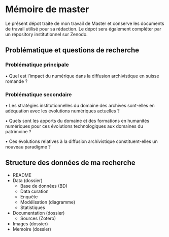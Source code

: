 # Mémoire de master

Le présent dépot traite de mon travail de Master et conserve les documents de travail utilisé pour sa rédaction. Le dépot sera également compléter par un répository institutionnel sur Zenodo.

##	Problématique et questions de recherche

### Problématique principale

•	Quel est l’impact du numérique dans la diffusion archivistique en suisse romande ?

### Problématique secondaire

•	Les stratégies institutionnelles du domaine des archives sont-elles en adéquation avec les évolutions numériques actuelles ?

•	Quels sont les apports du domaine et des formations en humanités numériques pour ces évolutions technologiques aux domaines du patrimoine ?

•	Ces évolutions relatives à la diffusion archivistique constituent-elles un nouveau paradigme ?

## Structure des données de ma recherche

- README
- Data (dossier)
    - Base de données (BD)
    - Data curation
    - Enquête
    - Modélisation (diagramme)
    - Statistiques
- Documentation (dossier)
    - Sources (Zotero)
- Images (dossier)
- Memoire (dossier)








